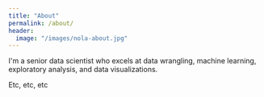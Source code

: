 ```yaml
---
title: "About"
permalink: /about/
header:
  image: "/images/nola-about.jpg"
---
```


I'm a senior data scientist who excels at data wrangling, machine learning, exploratory analysis, and data visualizations.

Etc, etc, etc
